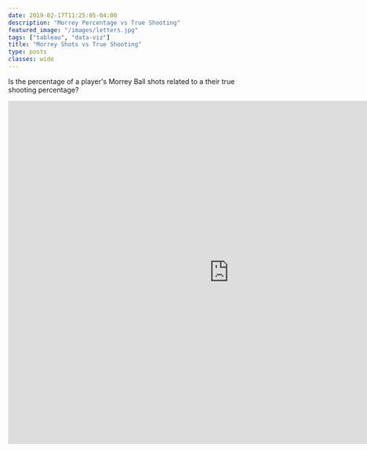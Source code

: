 ```yaml
---
date: 2019-02-17T11:25:05-04:00
description: "Morrey Percentage vs True Shooting"
featured_image: "/images/letters.jpg"
tags: ["tableau", "data-viz"]
title: "Morrey Shots vs True Shooting"
type: posts
classes: wide
---
```


Is the percentage of a player's Morrey Ball shots related to a their true shooting percentage?


<iframe seamless frameborder="0" src="https://public.tableau.com/views/MoreyBall/MoreyStats?:embed=y&:display_count=yes&:showVizHome=no" width = '900' height = '700' scrolling='yes' ></iframe>    
